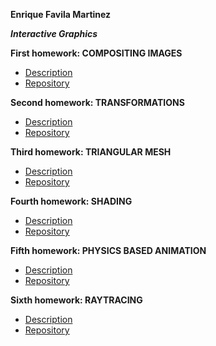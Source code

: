 **Enrique Favila Martinez**

**_*Interactive Graphics*_**

**First homework: COMPOSITING IMAGES**

- [Description](https://graphics.cs.utah.edu/courses/cs4600/fall2024/?prj=1)
- [Repository](https://github.com/engharat/project1_ComposingImages?tab=readme-ov-file)

**Second homework: TRANSFORMATIONS**

- [Description](https://graphics.cs.utah.edu/courses/cs4600/fall2024/?prj=2)
- [Repository](https://github.com/engharat/project2_Transformations)

**Third homework: TRIANGULAR MESH**

- [Description](https://graphics.cs.utah.edu/courses/cs4600/fall2024/?prj=4)
- [Repository](https://github.com/engharat/project3_TriangularMeshes)

**Fourth homework: SHADING**

- [Description](https://graphics.cs.utah.edu/courses/cs4600/fall2024/?prj=5)
- [Repository](https://github.com/engharat/project4_Shading)

**Fifth homework: PHYSICS BASED ANIMATION**

- [Description](https://graphics.cs.utah.edu/courses/cs4600/fall2024/?prj=7)
- [Repository](https://github.com/engharat/project6_Animations)

**Sixth homework: RAYTRACING**

- [Description](https://graphics.cs.utah.edu/courses/cs4600/fall2024/?prj=6)
- [Repository](https://github.com/engharat/project5_RayTracing)
